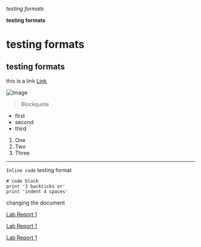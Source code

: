*testing formats*

**testing formats**

# testing formats

## testing formats

this is a link [Link](https://ucsd-cse15l-w22.github.io/week/week2/#lab-tasks)

![Image](https://c4.wallpaperflare.com/wallpaper/500/442/354/outrun-vaporwave-hd-wallpaper-preview.jpg)

> Blockquote
* first
* second
* third

1. One
2. Two
3. Three

---

`Inline code` testing format

```
# code block
print '3 backticks or'
print 'indent 4 spaces'
```
changing the document

[Lab Report 1](lab-report-1-week-2.html)

[Lab Report 1](https://Ironhide692.github.io/cse15l-lab-reports/lab-report-1-week-2.html)

[Lab Report 1](https://ironhide692.github.io/cse15l-lab-reports/lab-report-1-week-2.html)
